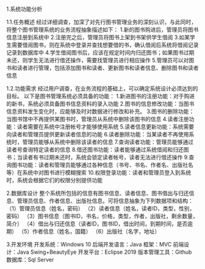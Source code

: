 1.系统功能分析

1.1.任务概述
经过详细调查，加深了对先行图书管理业务的深刻认识，与此同时，将整个图书管理系统的业务流程抽象描述如下：
1.新的图书购进后，管理员将图书信息注册到系统中
2.注册完之后，管理员将图书上架到书架供学生借阅
3.如某学生需要借阅图书，则在系统中登录并查找想要借的书，确认借阅后系统将借阅记录记录到数据库中
4.学生借阅图书后，应该在规定时间内归还图书；如果图书过期未还，则学生无法进行借还操作，需要找管理员进行相应操作
5.管理员可以对图书和读者进行管理，包括添加图书和读者、更新图书和读者信息、删除图书和读者信息



1.2.功能需求
经过用户调查，在业务流程的基础上，可以确定系统设计必须达到的目标。
以下是图书管理系统必须具备的功能：
1.新进图书的注册功能：对于购进的新书，系统必须具备图书信息资料的录入功能
2.图书的信息修改功能：当图书信息资料发生变化时，应能够及时对数据进行修改和补充。
3.图书的删除功能：当图书馆中不再提供某图书时，管理员从系统中删除该图书的信息
4.读者注册功能：读者需要在系统中注册帐号才能够使用系统
5.读者信息更新功能：系统需要向读者和管理员提供更新读者信息的功能
6.读者删除功能：当某读者不再使用系统时，管理员能够从系统中删除该读者的信息
7.查询读者功能：管理员能够通过读者号查询特定读者的信息
8.借还图书功能：读者能够通过系统借阅和归还图书；当读者有书过期未还时，系统会锁定读者帐号，读者无法进行借还操作
9.查询图书功能：读者和管理员能够通过各种信息（书号、书名、作者名、出版社名等）在系统中对图书进行模糊搜索
10.权限登录功能：读者和管理员登入到系统时，系统会根据它们的权限分别提供功能




2.数据库设计
  整个系统所包括的信息有图书信息、读者信息、图书借出与归还信息、管理员信息、作者信息、出版社信息。可将信息抽象为下列数据项和结构：
（1）管理员信息（姓名，密码）
（2）读者信息（姓名，读者ID，类型，性别，密码）
（3）图书信息（图书ID，书名，价格，类型，作者，出版社，剩余数量，简介）
（4）借出与归还信息（读者ID，图书ID，借出时间，到期时间，是否逾期）
（5）作者信息（姓名，国籍）
（6）出版社（名字，地址）

3.开发环境
开发系统：Windows 10
后端开发语言：Java
框架：MVC
前端设计：Java Swing+BeautyEye
开发平台：Eclipse 2019
版本管理工具：Github
数据库：Sql Server


